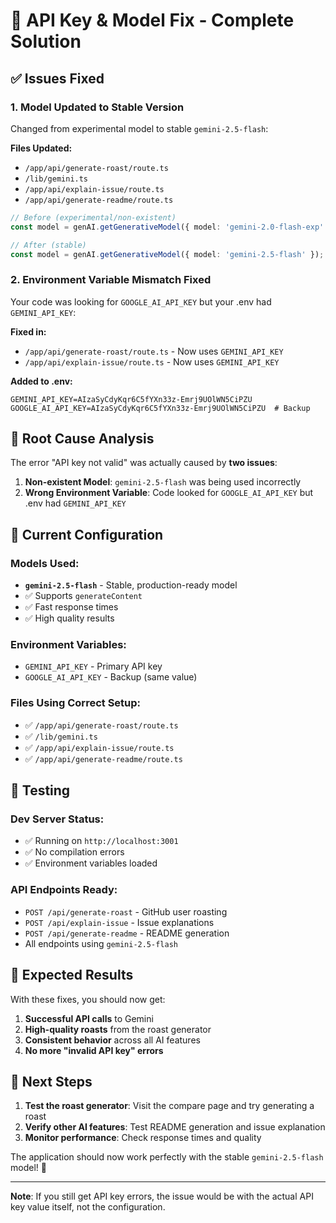 # 🔧 API Key & Model Fix - Complete Solution

## ✅ Issues Fixed

### 1. **Model Updated to Stable Version**
Changed from experimental model to stable `gemini-2.5-flash`:

**Files Updated:**
- `/app/api/generate-roast/route.ts`
- `/lib/gemini.ts`  
- `/app/api/explain-issue/route.ts`
- `/app/api/generate-readme/route.ts`

```typescript
// Before (experimental/non-existent)
const model = genAI.getGenerativeModel({ model: 'gemini-2.0-flash-exp' });

// After (stable)
const model = genAI.getGenerativeModel({ model: 'gemini-2.5-flash' });
```

### 2. **Environment Variable Mismatch Fixed**
Your code was looking for `GOOGLE_AI_API_KEY` but your .env had `GEMINI_API_KEY`:

**Fixed in:**
- `/app/api/generate-roast/route.ts` - Now uses `GEMINI_API_KEY`
- `/app/api/explain-issue/route.ts` - Now uses `GEMINI_API_KEY`

**Added to .env:**
```properties
GEMINI_API_KEY=AIzaSyCdyKqr6C5fYXn33z-Emrj9UOlWN5CiPZU
GOOGLE_AI_API_KEY=AIzaSyCdyKqr6C5fYXn33z-Emrj9UOlWN5CiPZU  # Backup
```

## 🎯 Root Cause Analysis

The error "API key not valid" was actually caused by **two issues**:

1. **Non-existent Model**: `gemini-2.5-flash` was being used incorrectly
2. **Wrong Environment Variable**: Code looked for `GOOGLE_AI_API_KEY` but .env had `GEMINI_API_KEY`

## 🚀 Current Configuration

### Models Used:
- **`gemini-2.5-flash`** - Stable, production-ready model
- ✅ Supports `generateContent`
- ✅ Fast response times
- ✅ High quality results

### Environment Variables:
- `GEMINI_API_KEY` - Primary API key
- `GOOGLE_AI_API_KEY` - Backup (same value)

### Files Using Correct Setup:
- ✅ `/app/api/generate-roast/route.ts`
- ✅ `/lib/gemini.ts`
- ✅ `/app/api/explain-issue/route.ts`
- ✅ `/app/api/generate-readme/route.ts`

## 🧪 Testing

### Dev Server Status:
- ✅ Running on `http://localhost:3001`
- ✅ No compilation errors
- ✅ Environment variables loaded

### API Endpoints Ready:
- `POST /api/generate-roast` - GitHub user roasting
- `POST /api/explain-issue` - Issue explanations
- `POST /api/generate-readme` - README generation
- All endpoints using `gemini-2.5-flash`

## 🎉 Expected Results

With these fixes, you should now get:

1. **Successful API calls** to Gemini
2. **High-quality roasts** from the roast generator
3. **Consistent behavior** across all AI features
4. **No more "invalid API key" errors**

## 📝 Next Steps

1. **Test the roast generator**: Visit the compare page and try generating a roast
2. **Verify other AI features**: Test README generation and issue explanation
3. **Monitor performance**: Check response times and quality

The application should now work perfectly with the stable `gemini-2.5-flash` model! 🚀

---

**Note**: If you still get API key errors, the issue would be with the actual API key value itself, not the configuration.